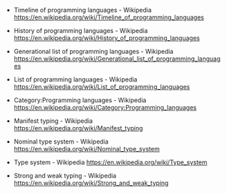

* Timeline of programming languages - Wikipedia
https://en.wikipedia.org/wiki/Timeline_of_programming_languages

* History of programming languages - Wikipedia
https://en.wikipedia.org/wiki/History_of_programming_languages

* Generational list of programming languages - Wikipedia
https://en.wikipedia.org/wiki/Generational_list_of_programming_languages

* List of programming languages - Wikipedia
https://en.wikipedia.org/wiki/List_of_programming_languages

* Category:Programming languages - Wikipedia
https://en.wikipedia.org/wiki/Category:Programming_languages


* Manifest typing - Wikipedia
https://en.wikipedia.org/wiki/Manifest_typing

* Nominal type system - Wikipedia
https://en.wikipedia.org/wiki/Nominal_type_system

* Type system - Wikipedia
https://en.wikipedia.org/wiki/Type_system

* Strong and weak typing - Wikipedia
https://en.wikipedia.org/wiki/Strong_and_weak_typing
